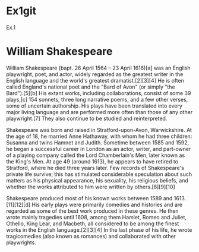 # Ex1git
Ex.1
 # William Shakespeare
  William Shakespeare (bapt. 26 April 1564 – 23 April 1616)[a] was an English playwright, poet, and actor, widely regarded as the greatest writer in the English language and the world's greatest dramatist.[2][3][4] He is often called England's national poet and the "Bard of Avon" (or simply "the Bard").[5][b] His extant works, including collaborations, consist of some 39 plays,[c] 154 sonnets, three long narrative poems, and a few other verses, some of uncertain authorship. His plays have been translated into every major living language and are performed more often than those of any other playwright.[7] They also continue to be studied and reinterpreted.

Shakespeare was born and raised in Stratford-upon-Avon, Warwickshire. At the age of 18, he married Anne Hathaway, with whom he had three children: Susanna and twins Hamnet and Judith. Sometime between 1585 and 1592, he began a successful career in London as an actor, writer, and part-owner of a playing company called the Lord Chamberlain's Men, later known as the King's Men. At age 49 (around 1613), he appears to have retired to Stratford, where he died three years later. Few records of Shakespeare's private life survive; this has stimulated considerable speculation about such matters as his physical appearance, his sexuality, his religious beliefs, and whether the works attributed to him were written by others.[8][9][10]

Shakespeare produced most of his known works between 1589 and 1613.[11][12][d] His early plays were primarily comedies and histories and are regarded as some of the best work produced in these genres. He then wrote mainly tragedies until 1608, among them Hamlet, Romeo and Juliet, Othello, King Lear, and Macbeth, all considered to be among the finest works in the English language.[2][3][4] In the last phase of his life, he wrote tragicomedies (also known as romances) and collaborated with other playwrights. 